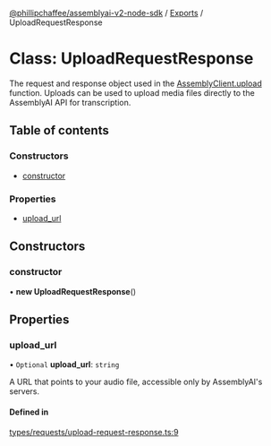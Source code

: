 [@phillipchaffee/assemblyai-v2-node-sdk](../README.md) / [Exports](../modules.md) / UploadRequestResponse

# Class: UploadRequestResponse

The request and response object used in the [AssemblyClient.upload](AssemblyClient.md#upload) function.
Uploads can be used to upload media files directly to the AssemblyAI API for transcription.

## Table of contents

### Constructors

- [constructor](UploadRequestResponse.md#constructor)

### Properties

- [upload\_url](UploadRequestResponse.md#upload_url)

## Constructors

### constructor

• **new UploadRequestResponse**()

## Properties

### upload\_url

• `Optional` **upload\_url**: `string`

A URL that points to your audio file, accessible only by AssemblyAI's servers.

#### Defined in

[types/requests/upload-request-response.ts:9](https://github.com/PhillipChaffee/assemblyai-node-sdk/blob/ccb7e39/src/types/requests/upload-request-response.ts#L9)
